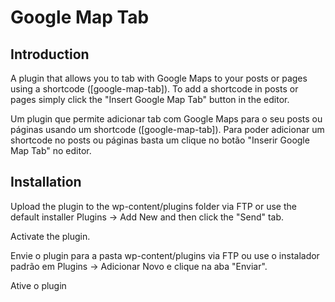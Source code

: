 Google Map Tab
==============

## Introduction ##
A plugin that allows you to tab with Google Maps to your posts or pages using a shortcode ([google-map-tab]). 
To add a shortcode in posts or pages simply click the "Insert Google Map Tab" button in the editor.

Um plugin que permite adicionar tab com Google Maps para o seu posts ou páginas usando um shortcode ([google-map-tab]). 
Para poder adicionar um shortcode no posts ou páginas basta um clique no botão "Inserir Google Map Tab" no editor.

## Installation ##
Upload the plugin to the wp-content/plugins folder via FTP or use the default installer Plugins -> Add New and then click the "Send" tab. 

Activate the plugin.

Envie o plugin para a pasta wp-content/plugins via FTP ou use o instalador padrão em Plugins -> Adicionar Novo e clique na aba "Enviar".

Ative o plugin
